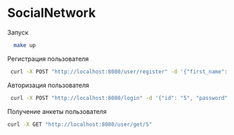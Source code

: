 # SocialNetwork

Запуск
```bash
  make up
```

Регистрация пользователя
```bash
 curl -X POST "http://localhost:8080/user/register" -d '{"first_name": "Sam", "second_name": "Sim", "age": 60, "birthdate": "1970-08-15", "biography": "love cats and dogs", "city": "Rome", "password": "best password"}'
```

Авторизация пользователя
```bash
 curl -X POST "http://localhost:8080/login" -d '{"id": "5", "password": "best password"}'
```

Получение анкеты пользователя
```bash
curl -X GET "http://localhost:8080/user/get/5" 
```